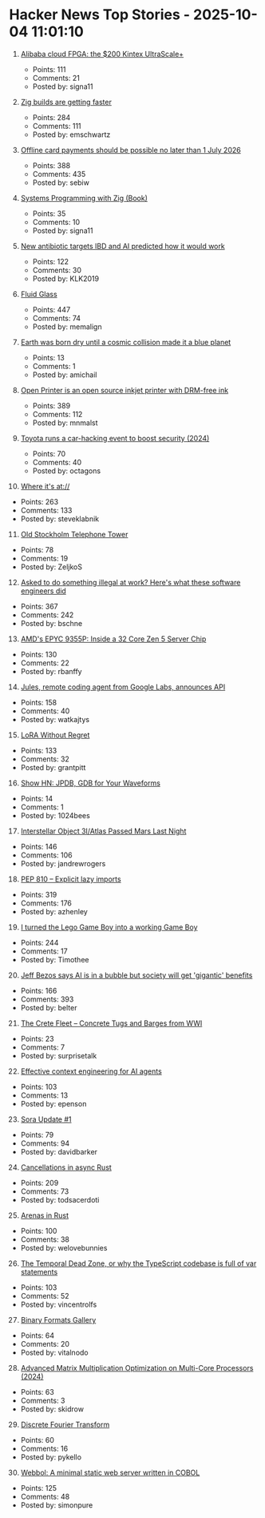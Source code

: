 # Hacker News Top Stories - 2025-10-04 11:01:10

1. [Alibaba cloud FPGA: the $200 Kintex UltraScale+](https://essenceia.github.io/projects/alibaba_cloud_fpga/)
   - Points: 111
   - Comments: 21
   - Posted by: signa11

2. [Zig builds are getting faster](https://mitchellh.com/writing/zig-builds-getting-faster)
   - Points: 284
   - Comments: 111
   - Posted by: emschwartz

3. [Offline card payments should be possible no later than 1 July 2026](https://www.riksbank.se/en-gb/press-and-published/notices-and-press-releases/press-releases/2025/offline-card-payments-should-be-possible-no-later-than-1-july-2026/)
   - Points: 388
   - Comments: 435
   - Posted by: sebiw

4. [Systems Programming with Zig (Book)](https://www.manning.com/books/systems-programming-with-zig)
   - Points: 35
   - Comments: 10
   - Posted by: signa11

5. [New antibiotic targets IBD and AI predicted how it would work](https://healthsci.mcmaster.ca/new-antibiotic-targets-ibd-and-ai-predicted-how-it-would-work-before-scientists-could-prove-it/)
   - Points: 122
   - Comments: 30
   - Posted by: KLK2019

6. [Fluid Glass](https://chiuhans111.github.io/fluidglass/)
   - Points: 447
   - Comments: 74
   - Posted by: memalign

7. [Earth was born dry until a cosmic collision made it a blue planet](https://www.sciencedaily.com/releases/2025/09/250928095654.htm)
   - Points: 13
   - Comments: 1
   - Posted by: amichail

8. [Open Printer is an open source inkjet printer with DRM-free ink](https://www.notebookcheck.net/Open-Printer-is-an-open-source-inkjet-printer-with-DRM-free-ink-and-roll-paper-support.1126929.0.html)
   - Points: 389
   - Comments: 112
   - Posted by: mnmalst

9. [Toyota runs a car-hacking event to boost security (2024)](https://toyotatimes.jp/en/spotlights/1061.html)
   - Points: 70
   - Comments: 40
   - Posted by: octagons

10. [Where it's at://](https://overreacted.io/where-its-at/)
   - Points: 263
   - Comments: 133
   - Posted by: steveklabnik

11. [Old Stockholm Telephone Tower](https://en.wikipedia.org/wiki/Old_Stockholm_telephone_tower)
   - Points: 78
   - Comments: 19
   - Posted by: ZeljkoS

12. [Asked to do something illegal at work? Here's what these software engineers did](https://blog.pragmaticengineer.com/asked-to-do-something-illegal-at-work/)
   - Points: 367
   - Comments: 242
   - Posted by: bschne

13. [AMD's EPYC 9355P: Inside a 32 Core Zen 5 Server Chip](https://chipsandcheese.com/p/amds-epyc-9355p-inside-a-32-core)
   - Points: 130
   - Comments: 22
   - Posted by: rbanffy

14. [Jules, remote coding agent from Google Labs, announces API](https://jules.google/docs/changelog/)
   - Points: 158
   - Comments: 40
   - Posted by: watkajtys

15. [LoRA Without Regret](https://thinkingmachines.ai/blog/lora/)
   - Points: 133
   - Comments: 32
   - Posted by: grantpitt

16. [Show HN: JPDB, GDB for Your Waveforms](https://github.com/1024bees/dang)
   - Points: 14
   - Comments: 1
   - Posted by: 1024bees

17. [Interstellar Object 3I/Atlas Passed Mars Last Night](https://earthsky.org/space/new-interstellar-object-candidate-heading-toward-the-sun-a11pl3z/)
   - Points: 146
   - Comments: 106
   - Posted by: jandrewrogers

18. [PEP 810 – Explicit lazy imports](https://pep-previews--4622.org.readthedocs.build/pep-0810/)
   - Points: 319
   - Comments: 176
   - Posted by: azhenley

19. [I turned the Lego Game Boy into a working Game Boy](https://blog.nataliethenerd.com/i-turned-the-lego-game-boy-into-a-working-game-boy-part-1/)
   - Points: 244
   - Comments: 17
   - Posted by: Timothee

20. [Jeff Bezos says AI is in a bubble but society will get 'gigantic' benefits](https://www.cnbc.com/2025/10/03/jeff-bezos-ai-in-an-industrial-bubble-but-society-to-benefit.html)
   - Points: 166
   - Comments: 393
   - Posted by: belter

21. [The Crete Fleet – Concrete Tugs and Barges from WWI](https://thecretefleet.com)
   - Points: 23
   - Comments: 7
   - Posted by: surprisetalk

22. [Effective context engineering for AI agents](https://www.anthropic.com/engineering/effective-context-engineering-for-ai-agents)
   - Points: 103
   - Comments: 13
   - Posted by: epenson

23. [Sora Update #1](https://blog.samaltman.com/sora-update-number-1)
   - Points: 79
   - Comments: 94
   - Posted by: davidbarker

24. [Cancellations in async Rust](https://sunshowers.io/posts/cancelling-async-rust/)
   - Points: 209
   - Comments: 73
   - Posted by: todsacerdoti

25. [Arenas in Rust](https://russellw.github.io/arenas)
   - Points: 100
   - Comments: 38
   - Posted by: welovebunnies

26. [The Temporal Dead Zone, or why the TypeScript codebase is full of var statements](https://vincentrolfs.dev/blog/ts-var)
   - Points: 103
   - Comments: 52
   - Posted by: vincentrolfs

27. [Binary Formats Gallery](https://formats.kaitai.io/)
   - Points: 64
   - Comments: 20
   - Posted by: vitalnodo

28. [Advanced Matrix Multiplication Optimization on Multi-Core Processors (2024)](https://salykova.github.io/gemm-cpu)
   - Points: 63
   - Comments: 3
   - Posted by: skidrow

29. [Discrete Fourier Transform](https://nima101.github.io/dft)
   - Points: 60
   - Comments: 16
   - Posted by: pykello

30. [Webbol: A minimal static web server written in COBOL](https://github.com/jmsdnns/webbol)
   - Points: 125
   - Comments: 48
   - Posted by: simonpure

